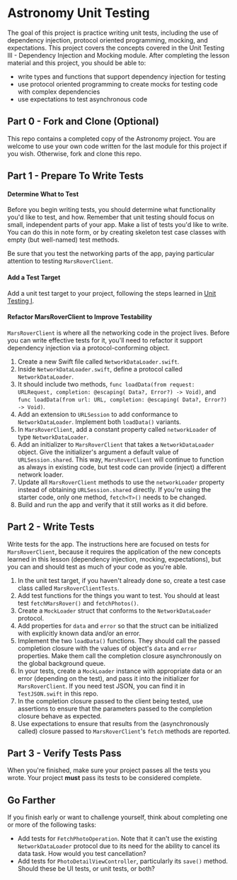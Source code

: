 # Astronomy Unit Testing

The goal of this project is practice writing unit tests, including the use of dependency injection, protocol oriented programming, mocking, and expectations. This project covers the concepts covered in the Unit Testing III - Dependency Injection and Mocking module. After completing the lesson material and this project, you should be able to:

- write types and functions that support dependency injection for testing
- use protocol oriented programming to create mocks for testing code with complex dependencies
- use expectations to test asynchronous code

## Part 0 - Fork and Clone (Optional)

This repo contains a completed copy of the Astronomy project. You are welcome to use your own code written for the last module for this project if you wish. Otherwise, fork and clone this repo.

## Part 1 - Prepare To Write Tests

#### Determine What to Test

Before you begin writing tests, you should determine what functionality you'd like to test, and how. Remember that unit testing should focus on small, independent parts of your app. Make a list of tests you'd like to write. You can do this in note form, or by creating skeleton test case classes with empty (but well-named) test methods.

Be sure that you test the networking parts of the app, paying particular attention to testing `MarsRoverClient`.

#### Add a Test Target

Add a unit test target to your project, following the steps learned in [Unit Testing I](https://learn.lambdaschool.com/ios3/module/recfUVEglad8Xlwmr/).

#### Refactor MarsRoverClient to Improve Testability

`MarsRoverClient` is where all the networking code in the project lives. Before you can write effective tests for it, you'll need to refactor it support dependency injection via a protocol-conforming object.

1. Create a new Swift file called `NetworkDataLoader.swift`.
2. Inside `NetworkDataLoader.swift`, define a protocol called `NetworkDataLoader`.
3. It should include two methods, `func loadData(from request: URLRequest, completion: @escaping( Data?, Error?) -> Void)`, and `func loadData(from url: URL, completion: @escaping( Data?, Error?) -> Void)`.
4. Add an extension to `URLSession` to add conformance to `NetworkDataLoader`. Implement both `loadData()` variants.
5. In `MarsRoverClient`, add a constant property called `networkLoader` of type `NetworkDataLoader`.
6. Add an initializer to `MarsRoverClient` that takes a `NetworkDataLoader` object. Give the initializer's argument a default value of `URLSession.shared`. This way, `MarsRoverClient` will continue to function as always in existing code, but test code can provide (inject) a different network loader.
7. Update all `MarsRoverClient` methods to use the `networkLoader` property instead of obtaining `URLSession.shared` directly. If you're using the starter code, only one method, `fetch<T>()` needs to be changed.
8. Build and run the app and verify that it still works as it did before.

## Part 2 - Write Tests

Write tests for the app. The instructions here are focused on tests for `MarsRoverClient`, because it requires the application of the new concepts learned in this lesson (dependency injection, mocking, expectations), but you can and should test as much of your code as you're able.

1. In the unit test target, if you haven't already done so, create a test case class called `MarsRoverClientTests`.
2. Add test functions for the things you want to test. You should at least test `fetchMarsRover()` and `fetchPhotos()`.
3. Create a `MockLoader` struct that conforms to the `NetworkDataLoader` protocol.
4. Add properties for `data` and `error` so that the struct can be initialized with explicitly known data and/or an error.
5. Implement the two `loadData()` functions. They should call the passed completion closure with the values of object's `data` and `error` properties. Make them call the completion closure asynchronously on the global background queue.
6. In your tests, create a `MockLoader` instance with appropriate data or an error (depending on the test), and pass it into the initializer for `MarsRoverClient`. If you need test JSON, you can find it in `TestJSON.swift` in this repo.
7. In the completion closure passed to the client being tested, use assertions to ensure that the parameters passed to the completion closure behave as expected.
8. Use expectations to ensure that results from the (asynchronously called) closure passed to `MarsRoverClient`'s `fetch` methods are reported.

## Part 3 - Verify Tests Pass

When you're finished, make sure your project passes all the tests you wrote. Your project **must** pass its tests to be considered complete.

## Go Farther

If you finish early or want to challenge yourself, think about completing one or more of the following tasks:

- Add tests for `FetchPhotoOperation`. Note that it can't use the existing `NetworkDataLoader` protocol due to its need for the ability to cancel its data task. How would you test cancellation?
- Add tests for `PhotoDetailViewController`, particularly its `save()` method. Should these be UI tests, or unit tests, or both?
